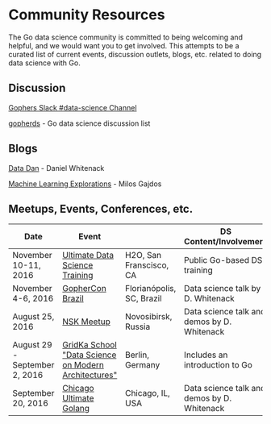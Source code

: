 # Community Resources

The Go data science community is committed to being welcoming and helpful, and we would want you to get involved. This attempts to be a curated list of current events, discussion outlets, blogs, etc. related to doing data science with Go.

## Discussion

[Gophers Slack #data-science Channel](https://gophers.slack.com/messages/data-science/)

[gopherds](https://groups.google.com/forum/#!forum/gopherds) - Go data science discussion list

## Blogs

[Data Dan](http://www.datadan.io/) - Daniel Whitenack

[Machine Learning Explorations](http://mlexplore.org/) - Milos Gajdos

## Meetups, Events, Conferences, etc.

| Date             | Event                                         |                      | DS Content/Involvement |
| -----------------|-----------------------------------------------|----------------------|------------------------|
| November 10-11, 2016 | [Ultimate Data Science Training](https://github.com/ardanlabs/gotraining) | H2O, San Franscisco, CA | Public Go-based DS training |
| November 4-6, 2016 | [GopherCon Brazil](https://2016.gopherconbr.org/en/) | Florianópolis, SC, Brazil | Data science talk by D. Whitenack |
| August 25, 2016  | [NSK Meetup](https://golang-nsk.party/)       | Novosibirsk, Russia | Data science talk and demos by D. Whitenack |
| August 29 - September 2, 2016 | [GridKa School "Data Science on Modern Architectures"](http://gridka-school.scc.kit.edu/2016/) | Berlin, Germany |Includes an introduction to Go |
| September 20, 2016 | [Chicago Ultimate Golang](http://www.meetup.com/Chicago-Ultimate-Golang/events/232867446/) | Chicago, IL, USA |Data science talk and demos by D. Whitenack |
